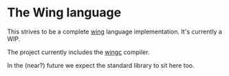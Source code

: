 # The Wing language

This strives to be a complete [wing](https://github.com/monadahq/rfcs/pull/4) language implementation. It's currently a WIP.

The project currently includes the [wingc](./wingc) compiler.

In the (near?) future we expect the standard library to sit here too.